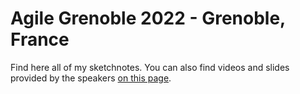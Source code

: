 # Agile Grenoble 2022 - Grenoble, France

Find here all of my sketchnotes.
You can also find videos and slides provided by the speakers [on this page](http://agile-grenoble.org/agile-grenoble-2022-supports-et-videos/).